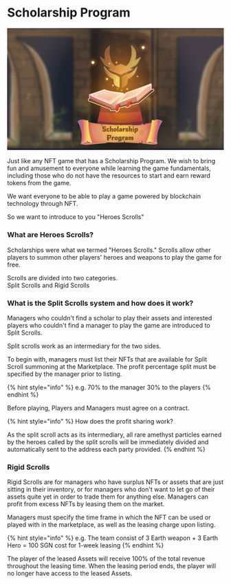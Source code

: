 # Scholarship Program

![](../.gitbook/assets/Scholarshipprogram.jpg)

Just like any NFT game that has a Scholarship Program. We wish to bring fun and amusement to everyone while learning the game fundamentals, including those who do not have the resources to start and earn reward tokens from the game.

We want everyone to be able to play a game powered by blockchain technology through NFT.

So we want to introduce to you "Heroes Scrolls"

### What are Heroes Scrolls?

Scholarships were what we termed "Heroes Scrolls." Scrolls allow other players to summon other players' heroes and weapons to play the game for free.

Scrolls are divided into two categories.\
Split Scrolls and Rigid Scrolls

### What is the Split Scrolls system and how does it work?

Managers who couldn't find a scholar to play their assets and interested players who couldn't find a manager to play the game are introduced to Split Scrolls.

Split scrolls work as an intermediary for the two sides.

To begin with, managers must list their NFTs that are available for Split Scroll summoning at the Marketplace. The profit percentage split must be specified by the manager prior to listing.

{% hint style="info" %}
e.g. 70% to the manager 30% to the players
{% endhint %}

Before playing, Players and Managers must agree on a contract.

{% hint style="info" %}
How does the profit sharing work?

As the split scroll acts as its intermediary, all rare amethyst particles earned by the heroes called by the split scrolls will be immediately divided and automatically sent to the address each party provided.
{% endhint %}

### Rigid Scrolls

Rigid Scrolls are for managers who have surplus NFTs or assets that are just sitting in their inventory, or for managers who don't want to let go of their assets quite yet in order to trade them for anything else. Managers can profit from excess NFTs by leasing them on the market.

Managers must specify the time frame in which the NFT can be used or played with in the marketplace, as well as the leasing charge upon listing.

{% hint style="info" %}
e.g. The team consist of 3 Earth weapon + 3 Earth Hero = 100 SGN cost for 1-week leasing
{% endhint %}

The player of the leased Assets will receive 100% of the total revenue throughout the leasing time. When the leasing period ends, the player will no longer have access to the leased Assets.
